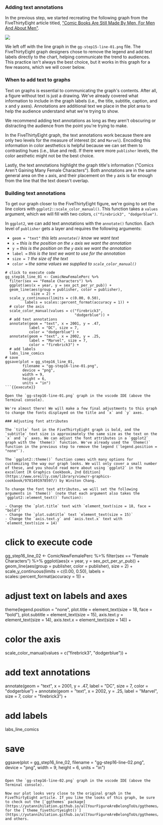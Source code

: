 ### Adding text annotations

In the previous step, we started recreating the following graph from the FiveThirtyEight article titled, ["Comic Books Are Still Made By Men, For Men And About Men"](https://fivethirtyeight.com/features/women-in-comic-books/).

![](https://fivethirtyeight.com/wp-content/uploads/2014/10/hickey-feature-comics-3.png?w=1220)

We left off with the line graph in the `gg-step15-line-01.png` file. The FiveThirtyEight graph designers chose to remove the legend and add text labels directly to the chart, helping communicate the trend to audiences. This practice isn't always the best choice, but it works in this graph for a few reasons, which we will cover below.

### When to add text to graphs

Text on graphs is essential to communicating the graph's contents.  After all, a figure without text is just a drawing. We've already covered what information to include in the graph labels (i.e., the title, subtitle, caption, and x and y axes). Annotations are additional text we place in the plot area to help the audience understand what we're trying to show.

We recommend adding text annotations as long as they aren't obscuring or distracting the audience from the point you're trying to make.

In the  FiveThirtyEight graph, the text annotations work because there are only two levels for the measure of interest (`DC` and `Marvel`). Encoding this information in color aesthetics is helpful because we can set them to contrasting hues (i.e., blue and red). If there were more `publisher` levels, the color aesthetic might not be the best choice.

Lastly, the text annotations highlight the graph title's information ("Comics Aren't Gaining Many Female Characters"). Both annotations are in the same general area on the `x` axis, and their placement on the `y` axis is far enough from the line that the text doesn't overlap.

### Building text annotations

To get our graph closer to the FiveThirtyEight figure, we're going to set the line colors with `ggplot2::scale_color_manual()`. This function takes a `values` argument, which we will fill with two colors, `c("firebrick3", "dodgerblue")`.

In `ggplot2`, we can add text annotations with the `annotate()` function. Each level of `publisher` gets a layer and requires the following arguments:

- `geom = "text"` *this lets `annotate()` know we want text*   
- `x =` *this is the position on the `x` axis we want the annotation*   
- `y =` *this is the position on the `y` axis we want the annotation*   
- `label =` *this is the text we want to use for the annotation*  
- `size = 7` *the size of the text*   
- `color =` *the same values we supplied to `scale_color_manual()`*   

```
# click to execute code
gg_step16_line_01 <- ComicNewFemalePerc %>%
  filter(sex == "Female Characters") %>%
  ggplot(aes(x = year, y = sex_pct_per_yr_pub)) +
  geom_line(aes(group = publisher, color = publisher),
            size = 2) +
  scale_y_continuous(limits = c(0.00, 0.50),
         labels = scales::percent_format(accuracy = 1)) +
  # color the axis
  scale_color_manual(values = c("firebrick3",
                                "dodgerblue")) +
  # add text annotations
  annotate(geom = "text", x = 2001, y = .47,
           label = "DC", size = 7,
           color = "dodgerblue") +
  annotate(geom = "text", x = 2002, y = .25,
           label = "Marvel", size = 7,
           color = "firebrick3") +
  # add labels
  labs_line_comics
# save
ggsave(plot = gg_step16_line_01,
        filename = "gg-step16-line-01.png",
        device = "png",
        width = 9,
        height = 6,
        units = "in")
```{{execute}}

Open the `gg-step16-line-01.png` graph in the vscode IDE (above the Terminal console).

We're almost there! We will make a few final adjustments to this graph to change the fonts displayed on the title and `x` and `y` axes.  

### Adjusting font attributes

The `title` font in the FiveThirtyEight graph is bold, and the `subtitle` text size is approximately the same size as the text on the `x` and `y` axes. We can adjust the font attributes in a `ggplot2` graph with the `theme()` function. We've already used the `theme()` function in the previous step to remove the legend (`legend.position = "none"`).

The `ggplot2::theme()` function comes with many options for customizing the way our graph looks. We will only cover a small number of these, and you should read more about using `ggplot2` in the excellent [R Graphics Cookbook, 2nd Edition](https://www.oreilly.com/library/view/r-graphics-cookbook/9781491978597/) by Winston Chang.

To change the font text attributes, we will set the following arguments in `theme()` (note that each argument also takes the `ggplot2::element_text()` function):

- Change the `plot.title` text with `element_text(size = 18, face = "bold")`    
- Change the `plot.subtitle` text `element_text(size = 15)`   
- Change the `axis.text.y` and `axis.text.x` text with `element_text(size = 14)`  

```
# click to execute code
gg_step16_line_02 <- ComicNewFemalePerc %>%
  filter(sex == "Female Characters") %>%
  ggplot(aes(x = year, y = sex_pct_per_yr_pub)) +
  geom_line(aes(group = publisher, color = publisher),
            size = 2) +
  scale_y_continuous(limits = c(0.00, 0.50),
        labels = scales::percent_format(accuracy = 1)) +
  # adjust text on labels and axes
  theme(legend.position = "none",
        plot.title = element_text(size = 18,
                                  face = "bold"),
        plot.subtitle = element_text(size = 15),
        axis.text.y = element_text(size = 14),
        axis.text.x = element_text(size = 14)) +
  # color the axis
  scale_color_manual(values = c("firebrick3",
                                "dodgerblue")) +
  # add text annotations
  annotate(geom = "text", x = 2001, y = .47,
           label = "DC", size = 7,
           color = "dodgerblue") +
  annotate(geom = "text", x = 2002, y = .25,
           label = "Marvel", size = 7,
           color = "firebrick3") +
  # add labels
  labs_line_comics
# save
ggsave(plot = gg_step16_line_02,
        filename = "gg-step16-line-02.png",
        device = "png",
        width = 9,
        height = 6,
        units = "in")
```{{execute}}

Open the `gg-step16-line-02.png` graph in the vscode IDE (above the Terminal console).

Now our plot looks very close to the original graph in the FiveThirtyEight article. If you like the looks of this graph, be sure to check out the [`ggthemes` package](https://yutannihilation.github.io/allYourFigureAreBelongToUs/ggthemes/) for the [`theme_fivethirtyeight()`](https://yutannihilation.github.io/allYourFigureAreBelongToUs/ggthemes/theme_fivethirtyeight/) and others.  
